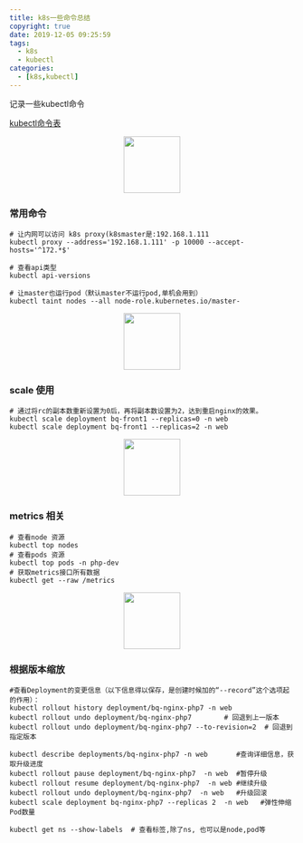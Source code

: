 ```yaml
---
title: k8s一些命令总结
copyright: true
date: 2019-12-05 09:25:59
tags:
  - k8s
  - kubectl
categories:
  - [k8s,kubectl]
---
```


记录一些kubectl命令
<!-- more -->

[kubectl命令表](http://docs.kubernetes.org.cn/683.html)

<center>
<img src="http://zhangzw001.github.io/images/dockerniu.jpeg" width = "100" height = "100" style="border: 0"/>
</center>

### 常用命令
```
# 让内网可以访问 k8s proxy(k8smaster是:192.168.1.111
kubectl proxy --address='192.168.1.111' -p 10000 --accept-hosts='^172.*$'

# 查看api类型
kubectl api-versions 

# 让master也运行pod（默认master不运行pod,单机会用到）
kubectl taint nodes --all node-role.kubernetes.io/master-

```

<center>
<img src="http://zhangzw001.github.io/images/dockerniu.jpeg" width = "100" height = "100" style="border: 0"/>
</center>

### scale 使用
```
# 通过将rc的副本数重新设置为0后，再将副本数设置为2，达到重启nginx的效果。
kubectl scale deployment bq-front1 --replicas=0 -n web
kubectl scale deployment bq-front1 --replicas=2 -n web
```

<center>
<img src="http://zhangzw001.github.io/images/dockerniu.jpeg" width = "100" height = "100" style="border: 0"/>
</center>

### metrics 相关
```
# 查看node 资源
kubectl top nodes
# 查看pods 资源
kubectl top pods -n php-dev
# 获取metrics接口所有数据
kubectl get --raw /metrics

```

<center>
<img src="http://zhangzw001.github.io/images/dockerniu.jpeg" width = "100" height = "100" style="border: 0"/>
</center>

### 根据版本缩放
```
#查看Deployment的变更信息（以下信息得以保存，是创建时候加的“--record”这个选项起的作用）：
kubectl rollout history deployment/bq-nginx-php7 -n web
kubectl rollout undo deployment/bq-nginx-php7        # 回退到上一版本
kubectl rollout undo deployment/bq-nginx-php7 --to-revision=2  # 回退到指定版本

kubectl describe deployments/bq-nginx-php7 -n web       #查询详细信息，获取升级进度
kubectl rollout pause deployment/bq-nginx-php7  -n web  #暂停升级
kubectl rollout resume deployment/bq-nginx-php7  -n web #继续升级
kubectl rollout undo deployment/bq-nginx-php7  -n web   #升级回滚
kubectl scale deployment bq-nginx-php7 --replicas 2  -n web   #弹性伸缩Pod数量

kubectl get ns --show-labels  # 查看标签,除了ns, 也可以是node,pod等
```
